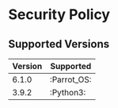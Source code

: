 # Security Policy

## Supported Versions


| Version | Supported          |
| ------- | ------------------ |
| 6.1.0   | :Parrot_OS:        |
| 3.9.2   | :Python3:          |

